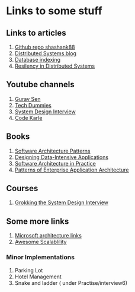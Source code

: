 # Links to some stuff

## Links to articles
1. [Github repo shashank88](https://github.com/shashank88/system_design)
2. [Distributed Systems blog](https://www.allthingsdistributed.com/2008/12/eventually_consistent.html)
3. [Database indexing](https://www.freecodecamp.org/news/database-indexing-at-a-glance-bb50809d48bd/)
4. [Resilency in Distributed Systems](https://link.medium.com/IOwlKnzs5Z) 

## Youtube channels
1. [Gurav Sen](https://www.youtube.com/watch?v=mhUQe4BKZXs&list=PLkQkbY7JNJuBoTemzQfjym0sqbOHt5fnV)
2. [Tech Dummies](https://www.youtube.com/channel/UCn1XnDWhsLS5URXTi5wtFTA)
3. [System Design Interview](https://www.youtube.com/channel/UC9vLsnF6QPYuH51njmIooCQ)
4. [Code Karle](https://www.youtube.com/channel/UCZEfiXy7PmtVTezYUvc4zZw)

## Books
1. [Software Architecture Patterns](https://www.oreilly.com/library/view/software-architecture-patterns/9781491971437/)
2. [Designing Data-Intensive Applications](https://www.oreilly.com/library/view/designing-data-intensive-applications/9781491903063/)
3. [Software Architecture in Practice](https://www.pearson.com/us/higher-education/product/Bass-Software-Architecture-in-Practice/9780201199307.html)
4. [Patterns of Enterprise Application Architecture](https://www.oreilly.com/library/view/patterns-of-enterprise/0321127420/)

## Courses
1. [Grokking the System Design Interview](https://www.educative.io/courses/grokking-the-system-design-interview)
## Some more links
1. [Microsoft architecture links](https://docs.microsoft.com/en-us/azure/architecture/patterns/index-patterns)
2. [Awesome Scalablility](https://github.com/binhnguyennus/awesome-scalability)

### Minor Implementations
1. Parking Lot 
2. Hotel Management
3. Snake and ladder ( under Practise/interview6)